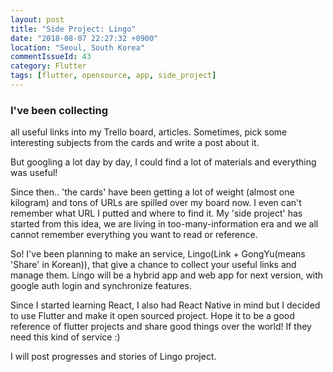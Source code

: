 ```yaml
---
layout: post
title: "Side Project: Lingo"
date: "2018-08-07 22:27:32 +0900"
location: "Seoul, South Korea"
commentIssueId: 43
category: Flutter
tags: [flutter, opensource, app, side_project]
---
```


<h3>I've been collecting</h3>

all useful links into my Trello board, articles. Sometimes, pick some interesting subjects from the cards and write a post about it.

But googling a lot day by day, I could find a lot of materials and everything was useful!

Since then.. 'the cards' have been getting a lot of weight (almost one kilogram) and tons of URLs are spilled over my board now. I even can't remember what URL I putted and where to find it. My 'side project' has started from this idea, we are living in too-many-information era and we all cannot remember everything you want to read or reference.

So! I've been planning to make an service, Lingo(Link + GongYu(means 'Share' in Korean)), that give a chance to collect your useful links and manage them. Lingo will be a hybrid app and web app for next version, with google auth login and synchronize features.

Since I started learning React, I also had React Native in mind but I decided to use Flutter and make it open sourced project. Hope it to be a good reference of flutter projects and share good things over the world! If they need this kind of service :)

I will post progresses and stories of Lingo project.
